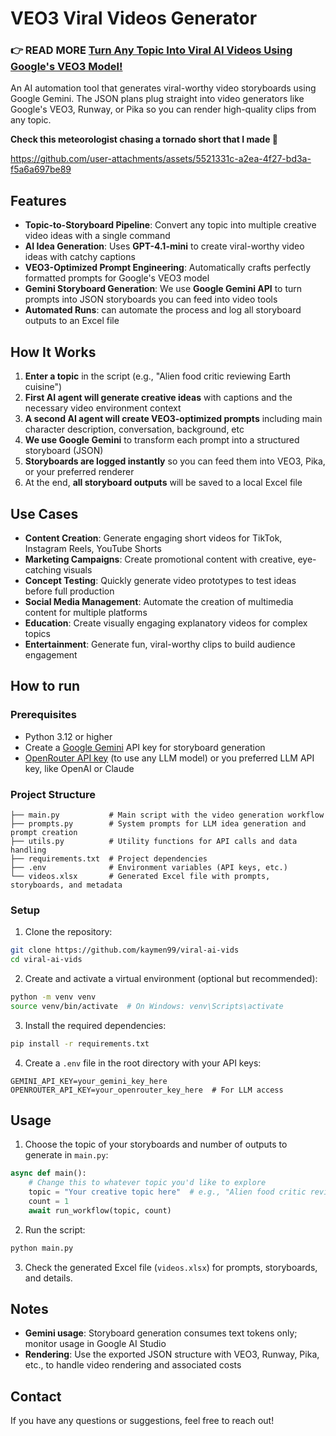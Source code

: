 # VEO3 Viral Videos Generator

### 👉 **READ MORE [Turn Any Topic Into Viral AI Videos Using Google's VEO3 Model!](https://dev.to/kaymen99/turn-any-topic-into-viral-ai-videos-using-googles-veo3-model-c03)**  

An AI automation tool that generates viral-worthy video storyboards using Google Gemini. The JSON plans plug straight into video generators like Google's VEO3, Runway, or Pika so you can render high-quality clips from any topic.

**Check this meteorologist chasing a tornado short that I made 🚀**

https://github.com/user-attachments/assets/5521331c-a2ea-4f27-bd3a-f5a6a697be89

## Features

- **Topic-to-Storyboard Pipeline**: Convert any topic into multiple creative video ideas with a single command
- **AI Idea Generation**: Uses **GPT-4.1-mini** to create viral-worthy video ideas with catchy captions
- **VEO3-Optimized Prompt Engineering**: Automatically crafts perfectly formatted prompts for Google's VEO3 model
- **Gemini Storyboard Generation**: We use **Google Gemini API** to turn prompts into JSON storyboards you can feed into video tools
- **Automated Runs**: can automate the process and log all storyboard outputs to an Excel file

## How It Works

1. **Enter a topic** in the script (e.g., "Alien food critic reviewing Earth cuisine")
2. **First AI agent will generate creative ideas** with captions and the necessary video environment context
3. **A second AI agent will create VEO3-optimized prompts** including main character description, conversation, background, etc 
4. **We use Google Gemini** to transform each prompt into a structured storyboard (JSON)
5. **Storyboards are logged instantly** so you can feed them into VEO3, Pika, or your preferred renderer
6. At the end, **all storyboard outputs** will be saved to a local Excel file 

## Use Cases

- **Content Creation**: Generate engaging short videos for TikTok, Instagram Reels, YouTube Shorts
- **Marketing Campaigns**: Create promotional content with creative, eye-catching visuals
- **Concept Testing**: Quickly generate video prototypes to test ideas before full production
- **Social Media Management**: Automate the creation of multimedia content for multiple platforms
- **Education**: Create visually engaging explanatory videos for complex topics
- **Entertainment**: Generate fun, viral-worthy clips to build audience engagement

## How to run 

### Prerequisites

- Python 3.12 or higher
- Create a [Google Gemini](https://ai.google.dev/) API key for storyboard generation
- [OpenRouter API key](https://openrouter.ai/) (to use any LLM model) or you preferred LLM API key, like OpenAI or Claude

### Project Structure

```
├── main.py           # Main script with the video generation workflow
├── prompts.py        # System prompts for LLM idea generation and prompt creation
├── utils.py          # Utility functions for API calls and data handling
├── requirements.txt  # Project dependencies
├── .env              # Environment variables (API keys, etc.)
└── videos.xlsx       # Generated Excel file with prompts, storyboards, and metadata
```

### Setup

1. Clone the repository:
```bash
git clone https://github.com/kaymen99/viral-ai-vids
cd viral-ai-vids
```

2. Create and activate a virtual environment (optional but recommended):
```bash
python -m venv venv
source venv/bin/activate  # On Windows: venv\Scripts\activate
```

3. Install the required dependencies:
```bash
pip install -r requirements.txt
```

4. Create a `.env` file in the root directory with your API keys:
```
GEMINI_API_KEY=your_gemini_key_here
OPENROUTER_API_KEY=your_openrouter_key_here  # For LLM access
```

## Usage

1. Choose the topic of your storyboards and number of outputs to generate in `main.py`:

```python
async def main():
    # Change this to whatever topic you'd like to explore
    topic = "Your creative topic here"  # e.g., "Alien food critic reviewing Earth cuisine"
    count = 1
    await run_workflow(topic, count)
```

2. Run the script:

```bash
python main.py
```

3. Check the generated Excel file (`videos.xlsx`) for prompts, storyboards, and details.


## Notes

- **Gemini usage**: Storyboard generation consumes text tokens only; monitor usage in Google AI Studio
- **Rendering**: Use the exported JSON structure with VEO3, Runway, Pika, etc., to handle video rendering and associated costs

## **Contact**

If you have any questions or suggestions, feel free to reach out!
